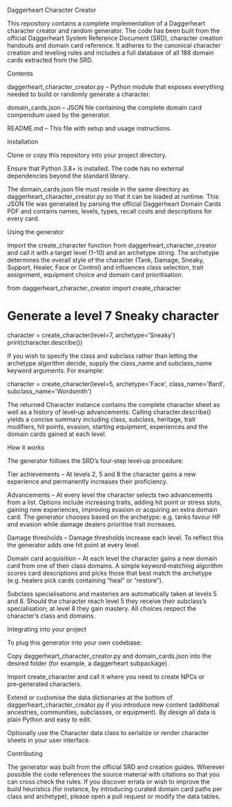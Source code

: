 Daggerheart Character Creator

This repository contains a complete implementation of a Daggerheart
character creator and random generator. The code has been built from
the official Daggerheart System Reference Document (SRD), character
creation handouts and domain card reference. It adheres to the
canonical character creation and leveling rules and
includes a full database of all 188 domain cards extracted from
the SRD.

Contents

daggerheart_character_creator.py – Python module that exposes
everything needed to build or randomly generate a character.

domain_cards.json – JSON file containing the complete domain
card compendium used by the generator.

README.md – This file with setup and usage instructions.

Installation

Clone or copy this repository into your project directory.

Ensure that Python 3.8+ is installed. The code has no external
dependencies beyond the standard library.

The domain_cards.json file must reside in the same directory
as daggerheart_character_creator.py so that it can be loaded at
runtime. This JSON file was generated by parsing the official
Daggerheart Domain Cards PDF and contains names, levels, types,
recall costs and descriptions for every card.

Using the generator

Import the create_character function from
daggerheart_character_creator and call it with a target level (1–10)
and an archetype string. The archetype determines the overall style
of the character (Tank, Damage, Sneaky, Support, Healer, Face or
Control) and influences class selection, trait assignment, equipment
choice and domain card prioritisation.

from daggerheart_character_creator import create_character

# Generate a level 7 Sneaky character
character = create_character(level=7, archetype='Sneaky')
print(character.describe())


If you wish to specify the class and subclass rather than letting the
archetype algorithm decide, supply the class_name and
subclass_name keyword arguments. For example:

character = create_character(level=5, archetype='Face', class_name='Bard', subclass_name='Wordsmith')


The returned Character instance contains the complete character
sheet as well as a history of level‑up advancements. Calling
character.describe() yields a concise summary including class,
subclass, heritage, trait modifiers, hit points, evasion, starting
equipment, experiences and the domain cards gained at each level.

How it works

The generator follows the SRD’s four‑step level‑up procedure:

Tier achievements – At levels 2, 5 and 8 the character gains a
new experience and permanently increases their proficiency.

Advancements – At every level the character selects two
advancements from a list. Options include increasing traits,
adding hit point or stress slots, gaining new experiences,
improving evasion or acquiring an extra domain card. The
generator chooses based on the archetype: e.g. tanks favour HP and
evasion while damage dealers prioritise trait increases.

Damage thresholds – Damage thresholds increase each level. To
reflect this the generator adds one hit point at every level.

Domain card acquisition – At each level the character gains a
new domain card from one of their class domains. A simple
keyword‑matching algorithm scores card descriptions and picks
those that best match the archetype (e.g. healers pick cards
containing “heal” or “restore”).

Subclass specialisations and masteries are automatically taken at
levels 5 and 8. Should the character reach level 5 they receive
their subclass’s specialisation; at level 8 they gain mastery. All
choices respect the character’s class and domains.

Integrating into your project

To plug this generator into your own codebase:

Copy daggerheart_character_creator.py and domain_cards.json into
the desired folder (for example, a daggerheart subpackage).

Import create_character and call it where you need to create NPCs
or pre‑generated characters.

Extend or customise the data dictionaries at the bottom of
daggerheart_character_creator.py if you introduce new content
(additional ancestries, communities, subclasses, or equipment). By
design all data is plain Python and easy to edit.

Optionally use the Character data class to serialize or render
character sheets in your user interface.

Contributing

The generator was built from the official SRD and creation guides.
Wherever possible the code references the source material with
citations so that you can cross check the rules. If you
discover errata or wish to improve the build heuristics (for
instance, by introducing curated domain card paths per class and
archetype), please open a pull request or modify the data tables.
